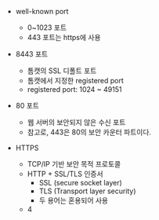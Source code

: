 - well-known port

  - 0~1023 포트
  - 443 포트는 https에 사용

- 8443 포트

  - 톰캣의 SSL 디폴트 포트
  - 톰캣에서 지정한 registered port
  - registered port: 1024 ~ 49151

- 80 포트

  - 웹 서버의 보안되지 않은 수신 포트
  - 참고로, 443은 80의 보안 카운터 파트이다.

- HTTPS
  - TCP/IP 기반 보안 목적 프로토콜
  - HTTP + SSL/TLS 인증서
    - SSL (secure socket layer)
    - TLS (Transport layer security)
    - 두 용어는 혼용되어 사용
  - 4
